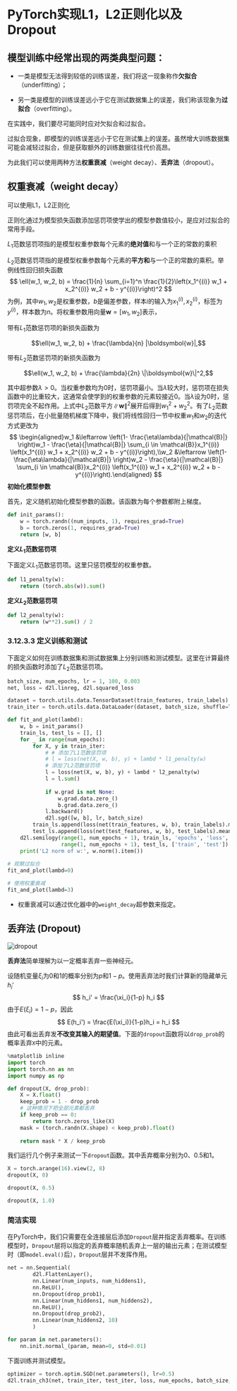 # PyTorch实现L1，L2正则化以及Dropout

## 模型训练中经常出现的两类典型问题：

* 一类是模型无法得到较低的训练误差，我们将这一现象称作**欠拟合**（underfitting）；

* 另一类是模型的训练误差远小于它在测试数据集上的误差，我们称该现象为**过拟合**（overfitting）。

在实践中，我们要尽可能同时应对欠拟合和过拟合。

过拟合现象，即模型的训练误差远小于它在测试集上的误差。虽然增大训练数据集可能会减轻过拟合，但是获取额外的训练数据往往代价高昂。

为此我们可以使用两种方法**权重衰减**（weight decay）、**丢弃法**（dropout）。

## 权重衰减（weight decay）

可以使用L1，L2正则化

正则化通过为模型损失函数添加惩罚项使学出的模型参数值较小，是应对过拟合的常用手段。

$L_1$范数惩罚项指的是模型权重参数每个元素的**绝对值**和与一个正的常数的乘积

$L_2$范数惩罚项指的是模型权重参数每个元素的**平方和**与一个正的常数的乘积。举例线性回归损失函数
$$
\ell(w_1, w_2, b) = \frac{1}{n} \sum_{i=1}^n \frac{1}{2}\left(x_1^{(i)} w_1 + x_2^{(i)} w_2 + b - y^{(i)}\right)^2
$$
为例，其中$w_1, w_2​$是权重参数，$b​$是偏差参数，样本$i​$的输入为$x_1^{(i)}, x_2^{(i)}​$，标签为$y^{(i)}​$，样本数为$n​$。将权重参数用向量$\boldsymbol{w} = [w_1, w_2]​$表示，

带有$L_1​$范数惩罚项的新损失函数为

$$\ell(w_1, w_2, b) + \frac{\lambda}{n} |\boldsymbol{w}|,$$

带有$L_2​$范数惩罚项的新损失函数为

$$\ell(w_1, w_2, b) + \frac{\lambda}{2n} \|\boldsymbol{w}\|^2,​$$

其中超参数$\lambda > 0​$。当权重参数均为0时，惩罚项最小。当$\lambda​$较大时，惩罚项在损失函数中的比重较大，这通常会使学到的权重参数的元素较接近0。当$\lambda​$设为0时，惩罚项完全不起作用。上式中$L_2​$范数平方$\|\boldsymbol{w}\|^2​$展开后得到$w_1^2 + w_2^2​$。有了$L_2​$范数惩罚项后，在小批量随机梯度下降中，我们将线性回归一节中权重$w_1​$和$w_2​$的迭代方式更改为
$$
\begin{aligned}w_1 &\leftarrow \left(1- \frac{\eta\lambda}{|\mathcal{B}|} \right)w_1 -   \frac{\eta}{|\mathcal{B}|} \sum_{i \in \mathcal{B}}x_1^{(i)} \left(x_1^{(i)} w_1 + x_2^{(i)} w_2 + b - y^{(i)}\right),\\w_2 &\leftarrow \left(1- \frac{\eta\lambda}{|\mathcal{B}|} \right)w_2 -   \frac{\eta}{|\mathcal{B}|} \sum_{i \in \mathcal{B}}x_2^{(i)} \left(x_1^{(i)} w_1 + x_2^{(i)} w_2 + b - y^{(i)}\right).\end{aligned}
$$
**初始化模型参数**

首先，定义随机初始化模型参数的函数。该函数为每个参数都附上梯度。

``` python
def init_params():
    w = torch.randn((num_inputs, 1), requires_grad=True)
    b = torch.zeros(1, requires_grad=True)
    return [w, b]
```
**定义$L_1$范数惩罚项**

下面定义$L_1​$范数惩罚项。这里只惩罚模型的权重参数。

``` python
def l1_penalty(w):
    return (torch.abs(w)).sum()
```

**定义$L_2$范数惩罚项**

``` python
def l2_penalty(w):
    return (w**2).sum() / 2
```

### 3.12.3.3 定义训练和测试

下面定义如何在训练数据集和测试数据集上分别训练和测试模型。这里在计算最终的损失函数时添加了$L_2$范数惩罚项。

``` python
batch_size, num_epochs, lr = 1, 100, 0.003
net, loss = d2l.linreg, d2l.squared_loss

dataset = torch.utils.data.TensorDataset(train_features, train_labels)
train_iter = torch.utils.data.DataLoader(dataset, batch_size, shuffle=True)

def fit_and_plot(lambd):
    w, b = init_params()
    train_ls, test_ls = [], []
    for _ in range(num_epochs):
        for X, y in train_iter:
            # # 添加了L1范数惩罚项
            # l = loss(net(X, w, b), y) + lambd * l1_penalty(w)
            # 添加了L2范数惩罚项
            l = loss(net(X, w, b), y) + lambd * l2_penalty(w)
            l = l.sum()
            
            if w.grad is not None:
                w.grad.data.zero_()
                b.grad.data.zero_()
            l.backward()
            d2l.sgd([w, b], lr, batch_size)
        train_ls.append(loss(net(train_features, w, b), train_labels).mean().item())
        test_ls.append(loss(net(test_features, w, b), test_labels).mean().item())
    d2l.semilogy(range(1, num_epochs + 1), train_ls, 'epochs', 'loss',
                 range(1, num_epochs + 1), test_ls, ['train', 'test'])
    print('L2 norm of w:', w.norm().item())
       
# 观察过拟合
fit_and_plot(lambd=0)

# 使用权重衰减
fit_and_plot(lambd=3)
```

* 权重衰减可以通过优化器中的`weight_decay`超参数来指定。

## 丢弃法 (Dropout)

![dropout ](https://img-blog.csdnimg.cn/20190816114129116.png)

**丢弃法**简单理解为以一定概率丢弃一些神经元。

设随机变量$\xi_i​$为0和1的概率分别为$p​$和$1-p​$。使用丢弃法时我们计算新的隐藏单元$h_i'​$
$$
h_i' = \frac{\xi_i}{1-p} h_i
$$
由于$E(\xi_i) = 1-p$，因此
$$
E(h_i') = \frac{E(\xi_i)}{1-p}h_i = h_i
$$
由此可看出丢弃发**不改变其输入的期望值**。下面的`dropout`函数将以`drop_prob`的概率丢弃`X`中的元素。

``` python
%matplotlib inline
import torch
import torch.nn as nn
import numpy as np

def dropout(X, drop_prob):
    X = X.float()
    keep_prob = 1 - drop_prob
    # 这种情况下把全部元素都丢弃
    if keep_prob == 0:
        return torch.zeros_like(X)
    mask = (torch.randn(X.shape) < keep_prob).float()
    
    return mask * X / keep_prob
```

我们运行几个例子来测试一下`dropout`函数。其中丢弃概率分别为0、0.5和1。

``` python
X = torch.arange(16).view(2, 8)
dropout(X, 0)
```

``` python
dropout(X, 0.5)
```

``` python
dropout(X, 1.0)
```

### 简洁实现

在PyTorch中，我们只需要在全连接层后添加`Dropout`层并指定丢弃概率。在训练模型时，`Dropout`层将以指定的丢弃概率随机丢弃上一层的输出元素；在测试模型时（即`model.eval()`后），`Dropout`层并不发挥作用。

```python
net = nn.Sequential(
        d2l.FlattenLayer(),
        nn.Linear(num_inputs, num_hiddens1),
        nn.ReLU(),
        nn.Dropout(drop_prob1),
        nn.Linear(num_hiddens1, num_hiddens2), 
        nn.ReLU(),
        nn.Dropout(drop_prob2),
        nn.Linear(num_hiddens2, 10)
        )

for param in net.parameters():
    nn.init.normal_(param, mean=0, std=0.01)
```

下面训练并测试模型。

```python
optimizer = torch.optim.SGD(net.parameters(), lr=0.5)
d2l.train_ch3(net, train_iter, test_iter, loss, num_epochs, batch_size, None, None, optimizer)
```

